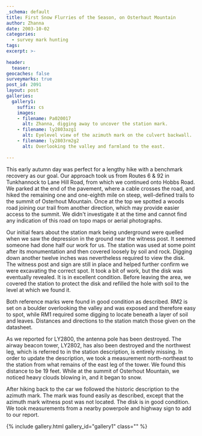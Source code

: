 ```yaml
---
_schema: default
title: First Snow Flurries of the Season, on Osterhaut Mountain
author: Zhanna
date: 2003-10-02
categories:
  - survey mark hunting
tags:
excerpt: >- 
  
header:
  teaser:
geocaches: false
surveymarks: true
post_id: 2091
layout: post  
galleries:
  gallery1:
    suffix: cs
    images:
    - filename: Pa020017
      alt: Zhanna, digging away to uncover the station mark.     
    - filename: ly2803azg1
      alt: Eyelevel view of the azimuth mark on the culvert backwall.  
    - filename: ly2803rm2g2
      alt: Overlooking the valley and farmland to the east.             
      
---
```


This early autumn day was perfect for a lengthy hike with a benchmark recovery as our goal. Our approach took us from Routes 6 & 92 in Tunkhannock to Lane Hill Road, from which we continued onto Hobbs Road. We parked at the end of the pavement, where a cable crosses the road, and hiked the remaining one and one-eighth mile on steep, well-defined trails to the summit of Osterhout Mountain. Once at the top we spotted a woods road joining our trail from another direction, which may provide easier access to the summit. We didn't investigate it at the time and cannot find any indication of this road on topo maps or aerial photographs.

Our initial fears about the station mark being underground were quelled when we saw the depression in the ground near the witness post. It seemed someone had done half our work for us. The station was used at some point after its monumentation and then covered loosely by soil and rock. Digging down another twelve inches was nevertheless required to view the disk. The witness post and sign are still in place and helped further confirm we were excavating the correct spot. It took a bit of work, but the disk was eventually revealed. It is in excellent condition. Before leaving the area, we covered the station to protect the disk and refilled the hole with soil to the level at which we found it.

Both reference marks were found in good condition as described. RM2 is set on a boulder overlooking the valley and was exposed and therefore easy to spot, while RM1 required some digging to locate beneath a layer of soil and leaves. Distances and directions to the station match those given on the datasheet.

As we reported for LY2800, the antenna pole has been destroyed. The airway beacon tower, LY2802, has also been destroyed and the northwest leg, which is referred to in the station description, is entirely missing. In order to update the description, we took a measurement north-northeast to the station from what remains of the east leg of the tower. We found this distance to be 19 feet. While at the summit of Osterhout Mountain, we noticed heavy clouds blowing in, and it began to snow.

After hiking back to the car we followed the historic description to the azimuth mark. The mark was found easily as described, except that the azimuth mark witness post was not located. The disk is in good condition. We took measurements from a nearby powerpole and highway sign to add to our report.

{% include gallery.html gallery_id="gallery1" class="" %}
